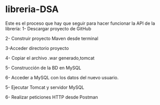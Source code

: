 # libreria-DSA
Este es el proceso que hay que seguir para hacer funcionar la API de la librería: 1- Descargar proyecto de GitHub

2- Construir proyecto Maven desde terminal

3-Acceder directorio proyecto

4- Copiar el archivo .war generado,tomcat

5- Construcción de la BD en MySQL

6- Acceder a MySQL con los datos del nuevo usuario.

5- Ejecutar Tomcat y servidor MySQL

6- Realizar peticiones HTTP desde Postman
